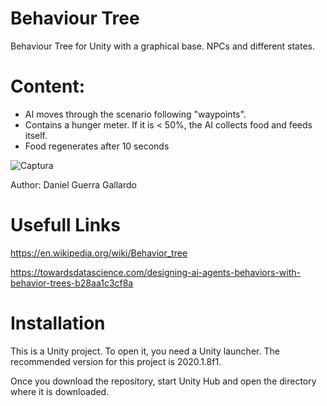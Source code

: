 # Behaviour Tree 
Behaviour Tree for Unity with a graphical base. NPCs and different states.


# Content:
 - AI moves through the scenario following "waypoints".
 - Contains a hunger meter. If it is < 50%, the AI collects food and feeds itself.
 - Food regenerates after 10 seconds

![Captura](https://user-images.githubusercontent.com/61831013/125984565-3627ae82-1714-4c72-b103-15cc43f92083.PNG)

Author: Daniel Guerra Gallardo

# Usefull Links

https://en.wikipedia.org/wiki/Behavior_tree

https://towardsdatascience.com/designing-ai-agents-behaviors-with-behavior-trees-b28aa1c3cf8a

# Installation
This is a Unity project. To open it, you need a Unity launcher. 
The recommended version for this project is 2020.1.8f1.

Once you download the repository, start Unity Hub and open the directory where it is downloaded.



